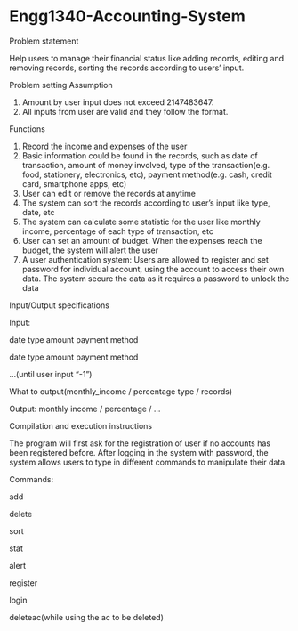 # Engg1340-Accounting-System

Problem statement

Help users to manage their financial status like adding records, editing and removing records, sorting the records according to users’ input.

Problem setting
Assumption
1.	Amount by user input does not exceed 2147483647.
2.	All inputs from user are valid and they follow the format.

Functions
1.	Record the income and expenses of the user
2.	Basic information could be found in the records, such as date of transaction, amount of money involved, type of the transaction(e.g. food, stationery, electronics, etc), payment method(e.g. cash, credit card, smartphone apps, etc)
3.	User can edit or remove the records at anytime
4.	The system can sort the records according to user’s input like type, date, etc
5.	The system can calculate some statistic for the user like monthly income, percentage of each type of transaction, etc
6.	User can set an amount of budget. When the expenses reach the budget, the system will alert the user
7.	A user authentication system: Users are allowed to register and set password for individual account, using the account to access their own data. The system secure the data as it requires a password to unlock the data

Input/Output specifications

Input:

date type amount payment method

date type amount payment method

…(until user input “-1”)

What to output(monthly_income / percentage type / records)

Output:
monthly income / percentage / …

Compilation and execution instructions

The program will first ask for the registration of user if no accounts has been registered before. After logging in the system with password, the system allows users to type in different commands to manipulate their data.

Commands:

add

delete

sort

stat

alert

register

login

deleteac(while using the ac to be deleted)
